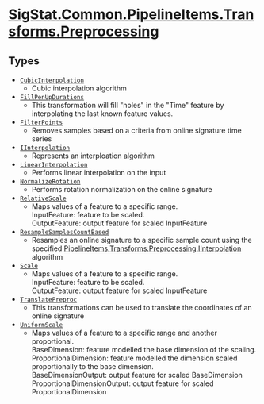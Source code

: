 # [SigStat.Common.PipelineItems.Transforms.Preprocessing](./README.md)

## Types

- [`CubicInterpolation`](./CubicInterpolation.md)
	- Cubic interpolation algorithm
- [`FillPenUpDurations`](./FillPenUpDurations.md)
	- This transformation will fill "holes" in the "Time" feature by interpolating the last known  feature values.
- [`FilterPoints`](./FilterPoints.md)
	- Removes samples based on a criteria from online signature time series
- [`IInterpolation`](./IInterpolation.md)
	- Represents an interploation algorithm
- [`LinearInterpolation`](./LinearInterpolation.md)
	- Performs linear interpolation on the input
- [`NormalizeRotation`](./NormalizeRotation.md)
	- Performs rotation normalization on the online signature
- [`RelativeScale`](./RelativeScale.md)
	- Maps values of a feature to a specific range.  <br>InputFeature: feature to be scaled.<br>OutputFeature: output feature for scaled InputFeature
- [`ResampleSamplesCountBased`](./ResampleSamplesCountBased.md)
	- Resamples an online signature to a specific sample count using the specified [PipelineItems.Transforms.Preprocessing.IInterpolation](https://github.com/hargitomi97/sigstat/blob/master/docs/md/PipelineItems/Transforms/Preprocessing/IInterpolation.md) algorithm
- [`Scale`](./Scale.md)
	- Maps values of a feature to a specific range.  <br>InputFeature: feature to be scaled.<br>OutputFeature: output feature for scaled InputFeature
- [`TranslatePreproc`](./TranslatePreproc.md)
	- This transformations can be used to translate the coordinates of an online signature
- [`UniformScale`](./UniformScale.md)
	- Maps values of a feature to a specific range and another proportional.  <br>BaseDimension: feature modelled the base dimension of the scaling. <br>ProportionalDimension: feature modelled the dimension scaled proportionally to the base dimension. <br>BaseDimensionOutput: output feature for scaled BaseDimension<br>ProportionalDimensionOutput: output feature for scaled ProportionalDimension


